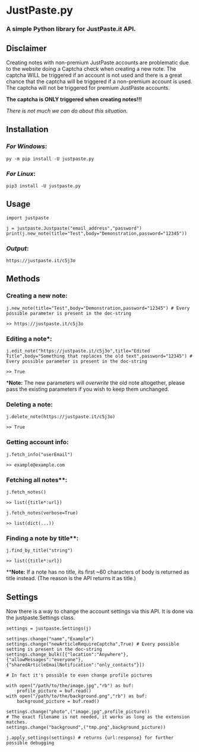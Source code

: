 # JustPaste.py
### A simple Python library for JustPaste.it API.
## Disclaimer

Creating notes with non-premium JustPaste accounts are problematic due to the website doing a Captcha check when creating a new note. The captcha WILL be triggered if an account is not used and there is a great chance that the captcha will be triggered if a non-premium account is used. The captcha will not be triggered for premium JustPaste accounts.

 **The captcha is ONLY triggered when creating notes!!!**

*There is not much we can do about this situation.*

## Installation
### *For Windows*:
```py -m pip install -U justpaste.py```
### *For Linux*:
```pip3 install -U justpaste.py```

## Usage

    import justpaste

    j = justpaste.Justpaste("email_address","password")
    print(j.new_note(title="Test",body="Demonstration,password="12345"))

### *Output*:
    https://justpaste.it/c5j3o

## Methods

### Creating a new note:
    j.new_note(title="Test",body="Demonstration,password="12345") # Every possible parameter is present in the doc-string

    >> https://justpaste.it/c5j3o

### Editing a note*:
    j.edit_note("https://justpaste.it/c5j3o",title="Edited Title",body="Something that replaces the old text",password="12345") # Every possible parameter is present in the doc-string

    >> True

*__Note:__ The new parameters will *overwrite* the old note altogether, please pass the existing parameters if you wish to keep them unchanged.

### Deleting a note:
    j.delete_note(https://justpaste.it/c5j3o)

    >> True

### Getting account info:
    j.fetch_info("userEmail")

    >> example@example.com

### Fetching all notes**:
    j.fetch_notes()

    >> list({title*:url})

    j.fetch_notes(verbose=True)

    >> list(dict(...))

### Finding a note by title**:
    j.find_by_title("string")

    >> list({title*:url})

**__Note:__ If a note has no title, its first ~60 characters of body is returned as title instead. (The reason is the API returns it as title.)

## Settings

Now there is a way to change the account settings via this API. It is done via the justpaste.Settings class.

    settings = justpaste.Settings(j)
    
    settings.change("name","Example")
    settings.change("newArticleRequireCaptcha",True) # Every possible setting is present in the doc-string
    settings.change_bulk([{"location":"Anywhere"},{"allowMessages":"everyone"},{"sharedArticleEmailNotification":"only_contacts"}])

    # In fact it's possible to even change profile pictures

    with open("/path/to/the/image.jpg","rb") as buf:
        profile_picture = buf.read()
    with open("/path/to/the/background.png","rb") as buf:
        background_picture = buf.read()

    settings.change("photo",("image.jpg",profile_picture))
    # The exact filename is not needed, it works as long as the extension matches.
    settings.change("background",("tmp.png",background_picture)) 

    j.apply_settings(settings) # returns {url:response} for further possible debugging

